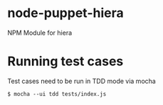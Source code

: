 node-puppet-hiera
=================

NPM Module for hiera

Running test cases
==================

Test cases need to be run in TDD mode via mocha

```
$ mocha --ui tdd tests/index.js
```
